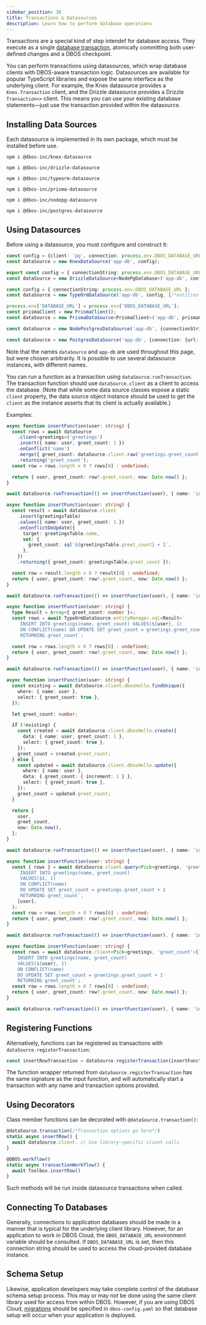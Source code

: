 ```yaml
---
sidebar_position: 30
title: Transactions & Datasources
description: Learn how to perform database operations
---
```


Transactions are a special kind of step intendef for database access. They execute as a single  [database transaction](https://en.wikipedia.org/wiki/Database_transaction), atomically committing both user-defined changes and a DBOS checkpoint.

You can perform transactions using datasources, which wrap database clients with DBOS-aware transaction logic.  Datasources are available for popular TypeScript libraries and expose the same interface as the underlying client. For example, the Knex datasource provides a `Knex.Transaction` client, and the Drizzle datasource provides a Drizzle `Transaction<>` client. This means you can use your existing database statements&mdash;just use the transaction provided within the datasource.

## Installing Data Sources

Each datasource is implemented in its own package, which must be installed before use.

<Tabs groupId="database-clients">
<TabItem value="knex" label="Knex">

```shell
npm i @dbos-inc/knex-datasource
```

</TabItem>
<TabItem value="drizzle" label="Drizzle">

```shell
npm i @dbos-inc/drizzle-datasource
```

</TabItem>
<TabItem value="typeorm" label="TypeORM">

```shell
npm i @dbos-inc/typeorm-datasource
```


</TabItem>
<TabItem value="prisma" label="Prisma">

```shell
npm i @dbos-inc/prisma-datasource
```


</TabItem>
<TabItem value="node-postgres" label="node-postgres">

```shell
npm i @dbos-inc/nodepg-datasource
```


</TabItem>
<TabItem value="pg" label="Postgres.js">

```shell
npm i @dbos-inc/postgres-datasource
```


</TabItem>
</Tabs>

## Using Datasources

Before using a datasource, you must configure and construct it:

<Tabs groupId="database-clients">
<TabItem value="knex" label="Knex">


```typescript
const config = {client: 'pg', connection: process.env.DBOS_DATABASE_URL}
const dataSource = new KnexDataSource('app-db', config);
```

</TabItem>
<TabItem value="drizzle" label="Drizzle">

```typescript
export const config = { connectionString: process.env.DBOS_DATABASE_URL };
const dataSource = new DrizzleDataSource<NodePgDatabase>('app-db', config);
```

</TabItem>
<TabItem value="typeorm" label="TypeORM">

```typescript
const config = { connectionString: process.env.DBOS_DATABASE_URL };
const dataSource = new TypeOrmDataSource('app-db', config, [/*entities*/]);
```

</TabItem>
<TabItem value="prisma" label="Prisma">

```typescript
process.env['DATABASE_URL'] = process.env['DBOS_DATABASE_URL'];
const prismaClient = new PrismaClient();
const dataSource = new PrismaDataSource<PrismaClient>('app-db', prismaClient);
```

</TabItem>
<TabItem value="node-postgres" label="node-postgres">

```typescript
const dataSource = new NodePostgresDataSource('app-db', {connectionString: process.env.DBOS_DATABASE_URL});
```

</TabItem>
<TabItem value="pg" label="Postgres.js">

```typescript
const dataSource = new PostgresDataSource('app-db', {connection: {url: process.env.DBOS_DATABASE_URL}});
```

</TabItem>
</Tabs>

Note that the names `dataSource` and `app-db` are used throughout this page, but were chosen arbitrarily.  It is possible to use several datasource instances, with different names.

You can run a function as a transaction using `dataSource.runTransaction`.  The transaction function should use `dataSource.client` as a client to access the database.  (Note that while some data source classes expose a static `client` property, the data source object instance should be used to get the `client` as the instance asserts that its client is actually available.)

Examples:

<Tabs groupId="database-clients">
<TabItem value="knex" label="Knex">

```typescript
async function insertFunction(user: string) {
  const rows = await dataSource
    .client<greetings>('greetings')
    .insert({ name: user, greet_count: 1 })
    .onConflict('name')
    .merge({ greet_count: dataSource.client.raw('greetings.greet_count + 1') })
    .returning('greet_count');
  const row = rows.length > 0 ? rows[0] : undefined;

  return { user, greet_count: row?.greet_count, now: Date.now() };
}

await dataSource.runTransaction(() => insertFunction(user), { name: 'insertFunction' /*Transaction options go here*/ });
```

</TabItem>
<TabItem value="drizzle" label="Drizzle">

```typescript
async function insertFunction(user: string) {
  const result = await dataSource.client
    .insert(greetingsTable)
    .values({ name: user, greet_count: 1 })
    .onConflictDoUpdate({
      target: greetingsTable.name,
      set: {
        greet_count: sql`${greetingsTable.greet_count} + 1`,
      },
    })
    .returning({ greet_count: greetingsTable.greet_count });

  const row = result.length > 0 ? result[0] : undefined;
  return { user, greet_count: row?.greet_count, now: Date.now() };
}

await dataSource.runTransaction(() => insertFunction(user), { name: 'insertFunction' /*Transaction options go here*/ });
```

</TabItem>
<TabItem value="typeorm" label="TypeORM">

```typescript
async function insertFunction(user: string) {
  type Result = Array<{ greet_count: number }>;
  const rows = await TypeOrmDataSource.entityManager.sql<Result>`
     INSERT INTO greetings(name, greet_count) VALUES(${user}, 1)
     ON CONFLICT(name) DO UPDATE SET greet_count = greetings.greet_count + 1
     RETURNING greet_count`;

  const row = rows.length > 0 ? rows[0] : undefined;
  return { user, greet_count: row?.greet_count, now: Date.now() };
}

await dataSource.runTransaction(() => insertFunction(user), { name: 'insertFunction' /*Transaction options go here*/ });
```

</TabItem>
<TabItem value="prisma" label="Prisma">

```typescript
async function insertFunction(user: string) {
  const existing = await dataSource.client.dbosHello.findUnique({
    where: { name: user },
    select: { greet_count: true },
  });

  let greet_count: number;

  if (!existing) {
    const created = await dataSource.client.dbosHello.create({
      data: { name: user, greet_count: 1 },
      select: { greet_count: true },
    });
    greet_count = created.greet_count;
  } else {
    const updated = await dataSource.client.dbosHello.update({
      where: { name: user },
      data: { greet_count: { increment: 1 } },
      select: { greet_count: true },
    });
    greet_count = updated.greet_count;
  }

  return {
    user,
    greet_count,
    now: Date.now(),
  };
}

await dataSource.runTransaction(() => insertFunction(user), { name: 'insertFunction' /*Transaction options go here*/ });
```

</TabItem>
<TabItem value="node-postgres" label="node-postgres">

```typescript
async function insertFunction(user: string) {
  const { rows } = await dataSource.client.query<Pick<greetings, 'greet_count'>>(
    `INSERT INTO greetings(name, greet_count) 
     VALUES($1, 1) 
     ON CONFLICT(name)
     DO UPDATE SET greet_count = greetings.greet_count + 1
     RETURNING greet_count`,
    [user],
  );
  const row = rows.length > 0 ? rows[0] : undefined;
  return { user, greet_count: row?.greet_count, now: Date.now() };
}

await dataSource.runTransaction(() => insertFunction(user), { name: 'insertFunction' /*Transaction options go here*/ });
```

</TabItem>
<TabItem value="pg" label="Postgres.js">

```typescript
async function insertFunction(user: string) {
  const rows = await dataSource.client<Pick<greetings, 'greet_count'>[]>`
    INSERT INTO greetings(name, greet_count) 
    VALUES(${user}, 1) 
    ON CONFLICT(name)
    DO UPDATE SET greet_count = greetings.greet_count + 1
    RETURNING greet_count`;
  const row = rows.length > 0 ? rows[0] : undefined;
  return { user, greet_count: row?.greet_count, now: Date.now() };
}

await dataSource.runTransaction(() => insertFunction(user), { name: 'insertFunction' /*Transaction options go here*/ });
```

</TabItem>
</Tabs>

## Registering Functions

Alternatively, functions can be registered as transactions with `dataSource.registerTransaction`:

```typescript
const insertRowTransaction = dataSource.registerTransaction(insertFunction, {/*Transaction options go here*/});
```

The function wrapper returned from `dataSource.registerTransaction` has the same signature as the input function, and will automatically start a transaction with any name and transaction options provided.

## Using Decorators

Class member functions can be decorated with `@dataSource.transaction()`:

```typescript
@dataSource.transaction(/*Transaction options go here*/)
static async insertRow() {
  await dataSource.client. // Use library-specific client calls
}

@DBOS.workflow()
static async transactionWorkflow() {
  await Toolbox.insertRow()
}
```

Such methods will be run inside datasource transactions when called.

## Connecting To Databases
Generally, connections to application databases should be made in a manner that is typical for the underlying client library.  However, for an application to work in DBOS Cloud, the `DBOS_DATABASE_URL` environment variable should be consulted.  If `DBOS_DATABASE_URL` is set, then this connection string should be used to access the cloud-provided database instance.

## Schema Setup
Likewise, application developers may take complete control of the database schema setup process.  This may or may not be done using the same client library used for access from within DBOS.  However, if you are using DBOS Cloud, [migrations](../reference/configuration.md#database-section) should be specified in `dbos-config.yaml` so that database setup will occur when your application is deployed.
